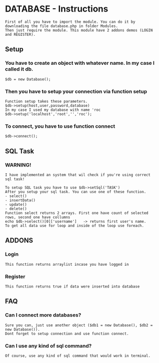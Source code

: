 # DATABASE - Instructions
    First of all you have to import the module. You can do it by downloading the file database.php in folder Modules.
    Then just require the module. This module have 2 addons demos (LOGIN and REGISTER).
## Setup
### You have to create an object with whatever name. In my case I called it db.
    $db = new Database();
### Then you have to setup your connection via function setup
    Function setup takes these parameters.
    $db->setup(host,user,password,database)
    In my case I used my database with name 'roc
    $db->setup('localhost','root','','roc');    
### To connect, you have to use function connect
    $db->connect();
## SQL Task
### WARNING!
    I have implemented an system that wil check if you're using correct sql task!

    To setup SQL task you have to use $db->setSql('TASK')
    After you setup your sql task. You can use one of these function.
    - select()
    - insertData()
    - update()
    - delete()
    Function select returns 2 arrays. First one have count of selected rows, second one have collumns
    echo $db->select()[0]['username']   -> returns first user's name.
    To get all data use for loop and inside of the loop use foreach.
## ADDONS
### Login
    This function returns arraylist incase you have logged in
### Register
    This function returns true if data were inserted into database
## FAQ
### Can I connect more databases?
    Sure you can, just use another object ($db1 = new Database(), $db2 = new Database()).
    Dont forget to setup connection and use function connect.
### Can I use any kind of sql command?
    Of course, use any kind of sql command that would work in terminal.